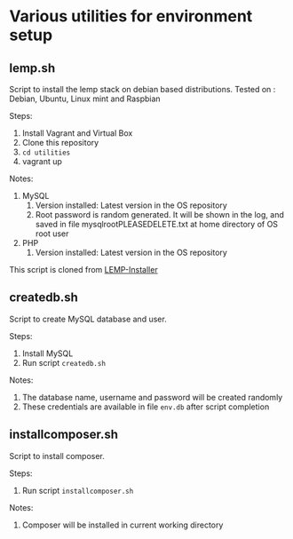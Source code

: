 # Various utilities for environment setup

## lemp.sh

Script to install the lemp stack on debian based distributions.
Tested on : Debian, Ubuntu, Linux mint and Raspbian

Steps:

1. Install Vagrant and Virtual Box
2. Clone this repository
2. `cd utilities`
3. vagrant up

Notes:
1. MySQL
   1. Version installed: Latest version in the OS repository
   2. Root password is random generated. It will be shown in the log, and saved in file mysqlrootPLEASEDELETE.txt at home directory of OS root user
2. PHP
   1. Version installed: Latest version in the OS repository


This script is cloned from [LEMP-Installer](https://github.com/thamaraiselvam/LEMP-Installer)

## createdb.sh

Script to create MySQL database and user.

Steps:
1. Install MySQL
2. Run script `createdb.sh`

Notes:
1. The database name, username and password will be created randomly
2. These credentials are available in file `env.db` after script completion

## installcomposer.sh

Script to install composer.

Steps:
1. Run script `installcomposer.sh`

Notes:
1. Composer will be installed in current working directory

